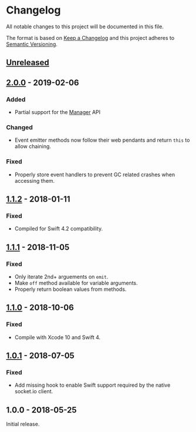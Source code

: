 # Changelog

All notable changes to this project will be documented in this file.

The format is based on [Keep a Changelog](http://keepachangelog.com/en/1.0.0/)
and this project adheres to [Semantic Versioning](http://semver.org/spec/v2.0.0.html).

## [Unreleased]

## [2.0.0] - 2019-02-06

### Added

- Partial support for the [Manager](https://socket.io/docs/client-api/#Manager) API

### Changed

- Event emitter methods now follow their web pendants and return `this` to allow chaining.

### Fixed

- Properly store event handlers to prevent GC related crashes when accessing them.

## [1.1.2] - 2018-01-11

### Fixed

- Compiled for Swift 4.2 compatibility.

## [1.1.1] - 2018-11-05

### Fixed

- Only iterate 2nd+ arguements on `emit`.
- Make `off` method available for variable arguments.
- Properly return boolean values from methods.

## [1.1.0] - 2018-10-06

### Fixed

- Compile with Xcode 10 and Swift 4.

## [1.0.1] - 2018-07-05

### Fixed

- Add missing hook to enable Swift support required by the native socket.io client.

## 1.0.0 - 2018-05-25

Initial release.

[Unreleased]: https://github.com/appcelerator-modules/titanium-socketio/compare/ios-2.0.0...HEAD
[2.0.0]: https://github.com/appcelerator-modules/titanium-socketio/compare/ios-1.1.2...ios-2.0.0
[1.1.2]: https://github.com/appcelerator-modules/titanium-socketio/compare/ios-1.1.1...ios-1.1.2
[1.1.1]: https://github.com/appcelerator-modules/titanium-socketio/compare/ios-1.1.0...ios-1.1.1
[1.1.0]: https://github.com/appcelerator-modules/titanium-socketio/compare/ios-1.0.1...ios-1.1.0
[1.0.1]: https://github.com/appcelerator-modules/titanium-socketio/compare/ios-1.0.0...ios-1.0.1